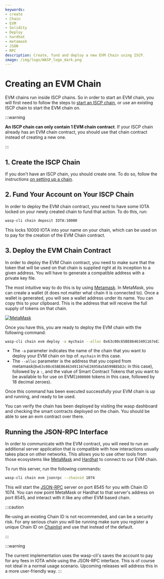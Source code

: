 ```yaml
---
keywords:
- create
- Chain
- EVM
- Solidity
- Deploy
- hardhat
- metamask
- JSON
- RPC
description: Create, fund and deploy a new EVM Chain using ISCP.
image: /img/logo/WASP_logo_dark.png
---
```

# Creating an EVM Chain

EVM chains run inside ISCP chains. So in order to start an EVM chain, you will first need to follow the steps to [start an ISCP chain](../chains_and_nodes/setting-up-a-chain.md), or use an existing ISCP chain to start the EVM chain on.

:::warning

**An ISCP chain can only contain 1 EVM chain contract**. If your ISCP chain already has an EVM chain contract, you should use that chain contract instead of creating a new one.

:::

## 1. Create the ISCP Chain

If you don't have an ISCP chain, you should create one. To do so, follow the instructions [on setting up a chain](../chains_and_nodes/setting-up-a-chain.md).

## 2. Fund Your Account on Your ISCP Chain

In order to deploy the EVM chain contract, you need to have some IOTA locked on your newly created chain to fund that action. To do this, run:

```bash
wasp-cli chain deposit IOTA:10000
```

This locks 10000 IOTA into your name on your chain, which can be used on to pay for the creation of the EVM Chain contract.


## 3. Deploy the EVM Chain Contract

In order to deploy the EVM Chain contract, you need to make sure that the token that will be used on that chain is supplied right at its inception to a given address. You will have to generate a compatible address with a private key file. 

The most intuitive way to do this is by using [Metamask](https://metamask.io). In MetaMask,  you can create a wallet (it does not matter what chain it is connected to). Once a wallet is generated, you will see a wallet address under its name. You can copy this to your clipboard. This is the address that will receive the full supply of tokens on that chain.

[![MetaMask](/img/metamask.png)](/img/metamask.png)

Once you have this, you are ready to deploy the EVM chain with the following command:

```bash
wasp-cli chain evm deploy -a mychain --alloc 0x63c00c65BE86463491167eE26958a5A599BEbD2c:1000000000000000000000000
```
* The `-a` parameter indicates the name of the chain that you want to deploy your EVM chain on top of. `mychain` in this case.
* The `--alloc` parameter is the address that you copied from metamask(`0x63c00c65BE86463491167eE26958a5A599BEbD2c` in this case), followed by a `:`, and the value of Smart Contract Tokens that you want to be available to for use on EVM(`1000000` tokens in this case, followed by 18 decimal zeroes).

Once this command has been executed successfully your EVM chain is up and running, and ready to be used.

You can verify the chain has been deployed by visiting the wasp dashboard and checking the smart contracts deployed on the chain. You should be able to see an evm contract over there.

## Running the JSON-RPC Interface

In order to communicate with the EVM contract, you will need to run an additional server application that is compatible with how interactions usually takes place on other networks. This allows you to use other tools from those ecosystems like [MetaMask](https://metamask.io) and [Hardhat](https://hardhat.org/) to connect to our EVM chain. 

To run this server, run the following commands: 

```bash
wasp-cli chain evm jsonrpc --chainid 1074
```

This will start the [JSON-RPC](https://www.jsonrpc.org/) server on port 8545 for you with Chain ID 1074. You can now  point MetaMask or Hardhat to that server's address on port 8545, and interact with it like any other EVM based chain.

:::caution

Re-using an existing Chain ID is not recommended, and can be a security risk. For any serious chain you will be running make sure you register a unique Chain ID on [Chainlist](https://chainlist.org/) and use that instead of the default.

:::

:::warning

The current implementation uses the wasp-cli's saves the account to pay for any fees in IOTA while using the JSON-RPC interface.  This is of course not ideal in a normal usage scenario. Upcoming releases  will address this in a more user-friendly way.
:::
